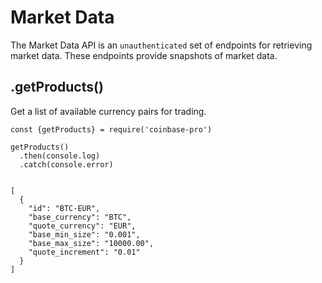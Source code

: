 Market Data
===

The Market Data API is an `unauthenticated` set of endpoints for retrieving market data. These endpoints provide snapshots of market data.


## .getProducts()
Get a list of available currency pairs for trading.

    const {getProducts} = require('coinbase-pro')
    
    getProducts()
      .then(console.log)
      .catch(console.error)


    [
      {
        "id": "BTC-EUR",
        "base_currency": "BTC",
        "quote_currency": "EUR",
        "base_min_size": "0.001",
        "base_max_size": "10000.00",
        "quote_increment": "0.01"
      }
    ]